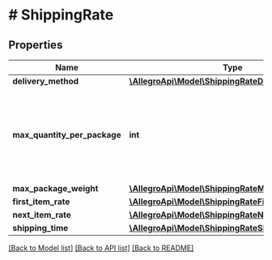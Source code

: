 # # ShippingRate

## Properties

Name | Type | Description | Notes
------------ | ------------- | ------------- | -------------
**delivery_method** | [**\AllegroApi\Model\ShippingRateDeliveryMethod**](ShippingRateDeliveryMethod.md) |  |
**max_quantity_per_package** | **int** | Maximum quantity per package for the given delivery method. Minimum value is 1. |
**max_package_weight** | [**\AllegroApi\Model\ShippingRateMaxPackageWeight**](ShippingRateMaxPackageWeight.md) |  | [optional]
**first_item_rate** | [**\AllegroApi\Model\ShippingRateFirstItemRate**](ShippingRateFirstItemRate.md) |  |
**next_item_rate** | [**\AllegroApi\Model\ShippingRateNextItemRate**](ShippingRateNextItemRate.md) |  |
**shipping_time** | [**\AllegroApi\Model\ShippingRateShippingTime**](ShippingRateShippingTime.md) |  | [optional]

[[Back to Model list]](../../README.md#models) [[Back to API list]](../../README.md#endpoints) [[Back to README]](../../README.md)
